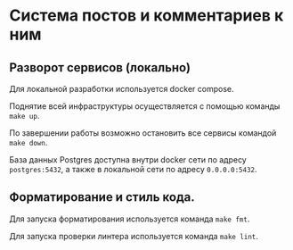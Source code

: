 # Система постов и комментариев к ним

## Разворот сервисов (локально)

Для локальной разработки используется docker compose.

Поднятие всей инфраструктуры осуществляется с помощью команды `make up`.

По завершении работы возможно остановить все сервисы командой `make down`.

База данных Postgres доступна внутри docker сети по адресу `postgres:5432`,
а также в локальной сети по адресу `0.0.0.0:5432`.

## Форматирование и стиль кода.

Для запуска форматирования используется команда `make fmt`.

Для запуска проверки линтера используется команда `make lint`.
